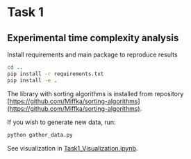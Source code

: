 # Task 1
## Experimental time complexity analysis

Install requirements and main package to reproduce results
```bash
cd ..
pip install -r requirements.txt
pip install -e .
```

The library with sorting algorithms is installed from repository [https://github.com/Miffka/sorting-algorithms](https://github.com/Miffka/sorting-algorithms).

If you wish to generate new data, run:
```bash
python gather_data.py
```

See visualization in [Task1_Visualization.ipynb](Task1_Visualization.ipynb).